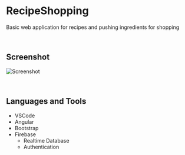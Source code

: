 # RecipeShopping

Basic web application for recipes and pushing ingredients for shopping

<br>

## Screenshot

![Screenshot](https://github.com/rynrsts/recipe-shopping/assets/84888155/40c09196-61ab-4955-81e4-b98cbba93853)

<br>

## Languages and Tools

- VSCode
- Angular
- Bootstrap
- Firebase
  - Realtime Database
  - Authentication
